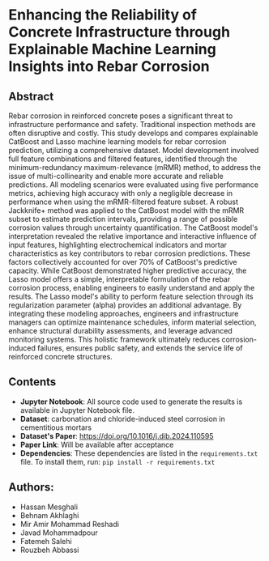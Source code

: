 # Enhancing the Reliability of Concrete Infrastructure through Explainable Machine Learning Insights into Rebar Corrosion

## Abstract

Rebar corrosion in reinforced concrete poses a significant threat to infrastructure performance and safety. Traditional inspection methods are often disruptive and costly. This study develops and compares explainable CatBoost and Lasso machine learning models for rebar corrosion prediction, utilizing a comprehensive dataset. Model development involved full feature combinations and filtered features, identified through the minimum-redundancy maximum-relevance (mRMR) method, to address the issue of multi-collinearity and enable more accurate and reliable predictions. All modeling scenarios were evaluated using five performance metrics, achieving high accuracy with only a negligible decrease in performance when using the mRMR-filtered feature subset. A robust Jackknife+ method was applied to the CatBoost model with the mRMR subset to estimate prediction intervals, providing a range of possible corrosion values through uncertainty quantification. The CatBoost model's interpretation revealed the relative importance and interactive influence of input features, highlighting electrochemical indicators and mortar characteristics as key contributors to rebar corrosion predictions. These factors collectively accounted for over 70% of CatBoost's predictive capacity. While CatBoost demonstrated higher predictive accuracy, the Lasso model offers a simple, interpretable formulation of the rebar corrosion process, enabling engineers to easily understand and apply the results. The Lasso model's ability to perform feature selection through its regularization parameter (alpha) provides an additional advantage. By integrating these modeling approaches, engineers and infrastructure managers can optimize maintenance schedules, inform material selection, enhance structural durability assessments, and leverage advanced monitoring systems. This holistic framework ultimately reduces corrosion-induced failures, ensures public safety, and extends the service life of reinforced concrete structures.

## Contents
- **Jupyter Notebook**: All source code used to generate the results is available in Jupyter Notebook file.
- **Dataset**: carbonation and chloride-induced steel corrosion in cementitious mortars
- **Dataset's Paper**: https://doi.org/10.1016/j.dib.2024.110595
- **Paper Link**: Will be available after acceptance
- **Dependencies**: These dependencies are listed in the `requirements.txt` file. To install them, run: `pip install -r requirements.txt`

## Authors:
- Hassan Mesghali
- Behnam Akhlaghi
- Mir Amir Mohammad Reshadi
- Javad Mohammadpour
- Fatemeh Salehi
- Rouzbeh Abbassi
